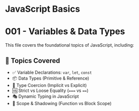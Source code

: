# JavaScript Basics

# 001 - Variables & Data Types

This file covers the foundational topics of JavaScript, including:

## 📘 Topics Covered

- ✅ Variable Declarations: `var`, `let`, `const`
- 📦 Data Types (Primitive & Reference)
- 🔁 Type Coercion (Implicit vs Explicit)
- 🆚 Strict vs Loose Equality (`===` vs `==`)
- 🎭 Dynamic Typing in JavaScript
- 🧠 Scope & Shadowing (Function vs Block Scope)


